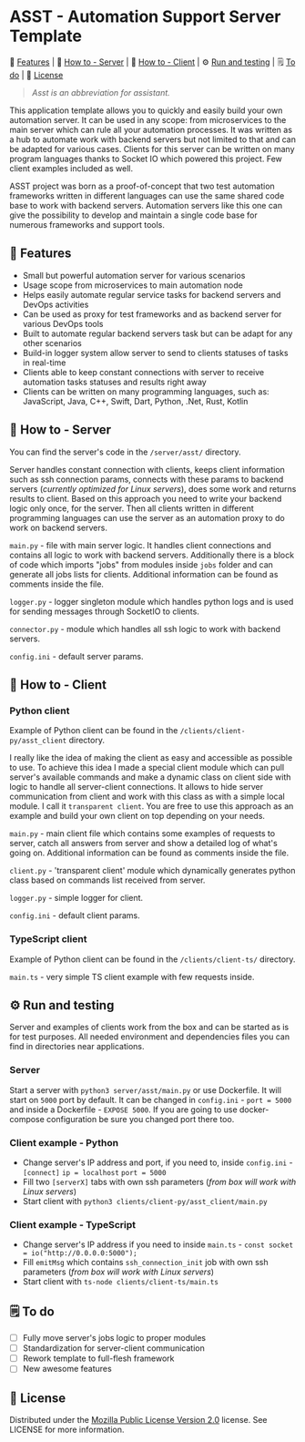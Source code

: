 ASST - Automation Support Server Template
============

:star2: [Features](#star2-features) | :robot: [How to - Server](#robot-how-to---server) | :mechanical_arm: [How to - Client](#mechanical\_arm-how-to---client) | :gear: [Run and testing](#gear-run-and-testing) | :spiral_notepad: [To do](#spiral\_notepad-to-do) | :scroll: [License](#scroll-license)

> *Asst is an abbreviation for assistant.*

This application template allows you to quickly and easily build your own automation server. It can be used in any scope: from microservices to the main server which can rule all your automation processes. It was written as a hub to automate work with backend servers but not limited to that and can be adapted for various cases. Clients for this server can be written on many program languages thanks to Socket IO which powered this project. Few client examples included as well.

ASST project was born as a proof-of-concept that two test automation frameworks written in different languages can use the same shared code base to work with backend servers. Automation servers like this one can give the possibility to develop and maintain a single code base for numerous frameworks and support tools.

<!-- Features -->
:star2: Features
---------------

- Small but powerful automation server for various scenarios
- Usage scope from microservices to main automation node
- Helps easily automate regular service tasks for backend servers and DevOps activities
- Can be used as proxy for test frameworks and as backend server for various DevOps tools
- Built to automate regular backend servers task but can be adapt for any other scenarios
- Build-in logger system allow server to send to clients statuses of tasks in real-time
- Clients able to keep constant connections with server to receive automation tasks statuses and results right away
- Clients can be written on many programming languages, such as: JavaScript, Java, C++, Swift, Dart, Python, .Net, Rust, Kotlin

<!-- How to - Server -->
:robot: How to - Server
---------------

You can find the server's code in the `/server/asst/` directory.

Server handles constant connection with clients, keeps client information such as ssh connection params, connects with these params to backend servers (*currently optimized for Linux servers*), does some work and returns results to client. Based on this approach you need to write your backend logic only once, for the server. Then all clients written in different programming languages can use the server as an automation proxy to do work on backend servers.

`main.py` - file with main server logic. It handles client connections and contains all logic to work with backend servers. Additionally there is a block of code which imports "jobs" from modules inside `jobs` folder and can generate all jobs lists for clients. Additional information can be found as comments inside the file.

`logger.py` - logger singleton module which handles python logs and is used for sending messages through SocketIO to clients.

`connector.py` - module which handles all ssh logic to work with backend servers.

`config.ini` - default server params.

<!-- How to - Client -->
:mechanical_arm: How to - Client
---------------

### Python client

Example of Python client can be found in the `/clients/client-py/asst_client` directory.

I really like the idea of making the client as easy and accessible as possible to use. To achieve this idea I made a special client module which can pull server's available commands and make a dynamic class on client side with logic to handle all server-client connections. It allows to hide server communication from client and work with this class as with a simple local module. I call it `transparent client`. You are free to use this approach as an example and build your own client on top depending on your needs.

`main.py` - main client file which contains some examples of requests to server, catch all answers from server and show a detailed log of what's going on. Additional information can be found as comments inside the file.

`client.py` - 'transparent client' module which dynamically generates python class based on commands list received from server.

`logger.py` - simple logger for client.

`config.ini` - default client params.

### TypeScript client

Example of Python client can be found in the `/clients/client-ts/` directory.

`main.ts` - very simple TS client example with few requests inside.

<!-- Run and testing -->
:gear: Run and testing
---------------

Server and examples of clients work from the box and can be started as is for test purposes. All needed environment and dependencies files you can find in directories near applications.

### Server

Start a server with `python3 server/asst/main.py` or use Dockerfile. It will start on `5000` port by default. It can be changed in `config.ini` - `port = 5000` and inside a Dockerfile - `EXPOSE 5000`. If you are going to use docker-compose configuration be sure you changed port there too.

### Client example - Python

- Change server's IP address and port, if you need to, inside `config.ini` - `[connect]` `ip = localhost` `port = 5000`
- Fill two `[serverX]` tabs with own ssh parameters (*from box will work with Linux servers*)
- Start client with `python3 clients/client-py/asst_client/main.py`

### Client example - TypeScript

- Change server's IP address if you need to inside `main.ts` - `const socket = io("http://0.0.0.0:5000");`
- Fill `emitMsg` which contains `ssh_connection_init` job with own ssh parameters (*from box will work with Linux servers*)
- Start client with `ts-node clients/client-ts/main.ts`

<!-- To do -->
:spiral_notepad: To do
---------------

- [ ] Fully move server's jobs logic to proper modules
- [ ] Standardization for server-client communication
- [ ] Rework template to full-flesh framework
- [ ] New awesome features

<!-- License -->
:scroll: License
---------------

Distributed under the [Mozilla Public License Version 2.0](http://mozilla.org/MPL/2.0/) license. See LICENSE for more information.
